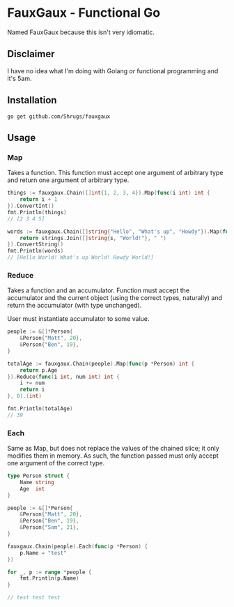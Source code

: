 
# FauxGaux - Functional Go

Named FauxGaux because this isn't very idiomatic.

## Disclaimer

I have no idea what I'm doing with Golang _or_ functional programming and it's 5am.

## Installation

`go get github.com/Shrugs/fauxgaux`

## Usage

### Map

Takes a function. This function must accept one argument of arbitrary type and return one argument of arbitrary type.

```go
things := fauxgaux.Chain([]int{1, 2, 3, 4}).Map(func(i int) int {
    return i + 1
}).ConvertInt()
fmt.Println(things)
// [2 3 4 5]
```

```go
words := fauxgaux.Chain([]string{"Hello", "What's up", "Howdy"}).Map(func(s string) string {
    return strings.Join([]string{s, "World!"}, " ")
}).ConvertString()
fmt.Println(words)
// [Hello World! What's up World! Howdy World!]
```

### Reduce

Takes a function and an accumulator. Function must accept the accumulator and the current object (using the correct types, naturally) and return the accumulator (with type unchanged).

User must instantiate accumulator to some value.

```go
people := &[]*Person{
    &Person{"Matt", 20},
    &Person{"Ben", 19},
}

totalAge := fauxgaux.Chain(people).Map(func(p *Person) int {
    return p.Age
}).Reduce(func(i int, num int) int {
    i += num
    return i
}, 0).(int)

fmt.Println(totalAge)
// 39
```

### Each

Same as Map, but does not replace the values of the chained slice; it only modifies them in memory. As such, the function passed must only accept one argument of the correct type.

```go
type Person struct {
    Name string
    Age  int
}

people := &[]*Person{
    &Person{"Matt", 20},
    &Person{"Ben", 19},
    &Person{"Sam", 21},
}

fauxgaux.Chain(people).Each(func(p *Person) {
    p.Name = "test"
})

for _, p := range *people {
    fmt.Println(p.Name)
}

// test test test
```